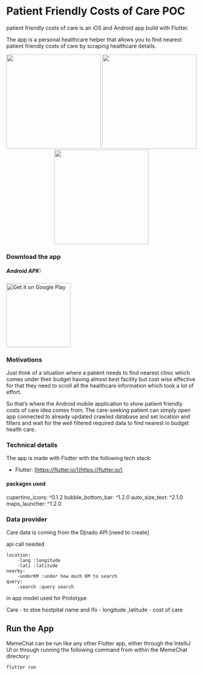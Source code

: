 # Patient Friendly Costs of Care POC

patient friendly costs of care is an iOS and Android app build with Flutter. 

The app is a personal healthcare helper that allows you to find nearest patient friendly costs of care by scraping healthcare details.

<p align="center">
  <img src="https://github.com/benoitletondor/Beer-Me-Up/raw/develop/sc1.png" width="250"/>
  <img src="https://github.com/benoitletondor/Beer-Me-Up/raw/develop/sc2.png" width="250"/>
  <img src="https://github.com/benoitletondor/Beer-Me-Up/raw/develop/sc3.png" width="250"/>
</p>

### Download the app

##### Android APK:

<a href='https://dl.getdropbox.com/s/lj44tcmh978z0s3/care.apk'><img alt='Get it on Google Play' src='https://play.google.com/intl/en_us/badges/images/generic/en_badge_web_generic.png' width="170"/></a>


### Motivations

Just think of a situation where a patient needs to find nearest clinic which comes under their budget having almost best facility but cost wise effective for that  they need to scroll all the healthcare information which took a lot of effort.

So that’s where the Android mobile application to show patient friendly costs of care
idea comes from. The care-seeking patient can simply open app connected to already updated crawled database and set location and filters and wait for the well filtered required data to find nearest in budget health care.

### Technical details

The app is made with Flutter with the following tech stack:
- Flutter: [https://flutter.io/](https://flutter.io/)
 
#### packages used

  cupertino_icons: ^0.1.2
  bubble_bottom_bar: ^1.2.0
  auto_size_text: ^2.1.0
  maps_launcher: ^1.2.0 


### Data provider

Care data is coming from the Djnado API [need to create]

api call needed 
```
location:
    -lang :longitude
    -lati :latitude
nearby:
    -underKM :under how much KM to search
query:
    -search :query search
```

in app model used for Prototype

Care
    - to stoe hostpital name and ifo
    - longitude ,latitude
    - cost of care

## Run the App
MemeChat can be run like any other Flutter app, either through the IntelliJ UI or through running the following command from within the MemeChat directory:

```
flutter run
```